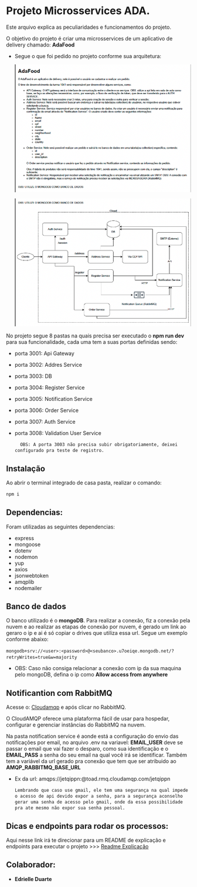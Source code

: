 # **Projeto Microsservices ADA.**

Este arquivo explica as peculiaridades e funcionamentos do projeto.

O objetivo do projeto é criar uma microsservices de um aplicativo de delivery chamado: **AdaFood**

- Segue o que foi pedido no projeto conforme sua arquitetura:

  ![imagem01](./documents/imgs/01.png)

  ![imagem02](/documents/imgs/02.png)

No projeto segue 8 pastas na quais precisa ser executado o **npm run dev** para sua funcionalidade, cada uma tem a suas portas definidas sendo:

- porta 3001: Api Gateway
- porta 3002: Addres Service
- porta 3003: DB
- porta 3004: Register Service
- porta 3005: Notification Service
- porta 3006: Order Service
- porta 3007: Auth Service
- porta 3008: Validation User Service


        OBS: A porta 3003 não precisa subir obrigatoriamente, deixei configurado pra teste de registro.

## Instalação

Ao abrir o terminal integrado de casa pasta, realizar o comando:

```bash
npm i
```

## Dependencias:

Foram utilizadas as seguintes dependencias:

- express
- mongoose
- dotenv
- nodemon
- yup
- axios
- jsonwebtoken
- amqplib
- nodemailer

## Banco de dados

O banco utilizado é o **mongoDB**. Para realizar a conexão, fiz a conexão pela nuvem e ao realizar as etapas de conexão por nuvem, é gerado um link ao geraro o ip e ai é só copiar o drives que utiliza essa url. Segue um exemplo conforme abaixo:

`mongodb+srv://<user>:<password>@<seubanco>.u7oeiqe.mongodb.net/?retryWrites=true&w=majority`

- OBS: Caso não consiga relacionar a conexão com ip da sua maquina pelo mongoDB, defina o ip como **Allow access from anywhere**

## Notificantion com RabbitMQ

Acesse o: [Cloudamqp](https://customer.cloudamqp.com/login) e após clicar no RabbitMQ.

O CloudAMQP oferece uma plataforma fácil de usar para hospedar, configurar e gerenciar instâncias do RabbitMQ na nuvem.

Na pasta notification service é aonde está a configuração do envio das notificações por email, no arquivo .env na variavel: **EMAIL_USER** deve se passar o email que vai fazer o desparo, como sua identificação e o **EMAIL_PASS** a senha do seu email na qual você irá se identificar. Também tem a variável da url gerado pra conexão que tem que ser atribuido ao **AMQP_RABBITMQ_BASE_URL**

- Ex da url: amqps://jetqippn:<suasenha>@toad.rmq.cloudamqp.com/jetqippn

      Lembrando que caso use gmail, ele tem uma segurança na qual impede o acesso de api devido expor a senha, para a segurança aconselho gerar uma senha de acesso pelo gmail, onde da essa possibilidade pra ate mesmo não expor sua senha pessoal.

## Dicas e endpoints para rodar os processos:

Aqui nesse link irá te direcionar para um README de explicação e endpoints para executar o projeto >>> [Readme Explicação](/documents/readme-explication/endpoints.md)

## Colaborador:

- **Edrielle Duarte**
